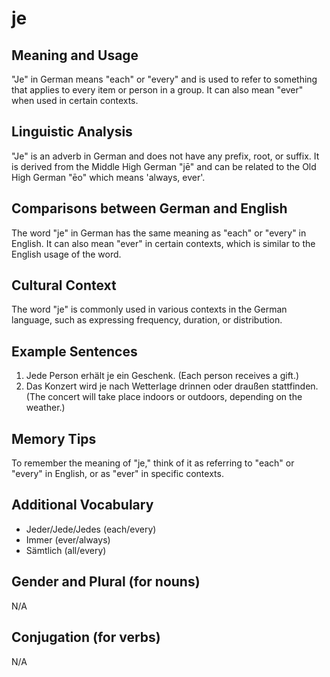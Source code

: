 # je
## Meaning and Usage
"Je" in German means "each" or "every" and is used to refer to something that applies to every item or person in a group. It can also mean "ever" when used in certain contexts.

## Linguistic Analysis
"Je" is an adverb in German and does not have any prefix, root, or suffix. It is derived from the Middle High German "jē" and can be related to the Old High German "ēo" which means 'always, ever'. 

## Comparisons between German and English
The word "je" in German has the same meaning as "each" or "every" in English. It can also mean "ever" in certain contexts, which is similar to the English usage of the word.

## Cultural Context
The word "je" is commonly used in various contexts in the German language, such as expressing frequency, duration, or distribution.

## Example Sentences
1. Jede Person erhält je ein Geschenk. (Each person receives a gift.)
2. Das Konzert wird je nach Wetterlage drinnen oder draußen stattfinden. (The concert will take place indoors or outdoors, depending on the weather.)

## Memory Tips
To remember the meaning of "je," think of it as referring to "each" or "every" in English, or as "ever" in specific contexts.

## Additional Vocabulary
- Jeder/Jede/Jedes (each/every)
- Immer (ever/always)
- Sämtlich (all/every)

## Gender and Plural (for nouns)
N/A

## Conjugation (for verbs)
N/A